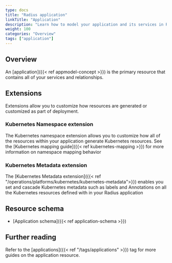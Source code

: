```yaml
---
type: docs
title: "Radius application"
linkTitle: "Application"
description: "Learn how to model your application and its services in Radius"
weight: 100
categories: "Overview"
tags: ["application"]
---
```


## Overview

An [application]({{< ref appmodel-concept >}}) is the primary resource that contains all of your services and relationships.

## Extensions

Extensions allow you to customize how resources are generated or customized as part of deployment.

### Kubernetes Namespace extension

The Kubernetes namespace extension allows you to customize how all of the resources within your application generate Kubernetes resources. See the [Kubernetes mapping guide]({{< ref kubernetes-mapping >}}) for more information on namespace mapping behavior

### Kubernetes Metadata extension

The [Kubernetes Metadata extension]({{< ref "/operations/platforms/kubernetes/kubernetes-metadata">}}) enables you set and cascade Kubernetes metadata such as labels and Annotations on all the Kubernetes resources defined with in your Radius application 

## Resource schema 

- [Application schema]({{< ref application-schema >}})

## Further reading

Refer to the [applications]({{< ref "/tags/applications" >}}) tag for more guides on the application resource.